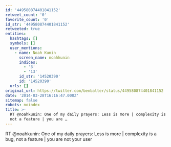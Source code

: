 ```yaml
---
id: '449580874401841152'
retweet_count: '0'
favorite_count: '0'
id_str: '449580874401841152'
retweeted: true
entities:
  hashtags: []
  symbols: []
  user_mentions:
    - name: Noah Kunin
      screen_name: noahkunin
      indices:
        - '3'
        - '13'
      id_str: '14520390'
      id: '14520390'
  urls: []
original_url: https://twitter.com/benbalter/status/449580874401841152
date: '2014-03-28T16:16:47.000Z'
sitemap: false
robots: noindex
title: >-
  RT @noahkunin: One of my daily prayers: Less is more | complexity is a bug,
  not a feature | you are …
---
```


RT @noahkunin: One of my daily prayers: Less is more | complexity is a bug, not a feature | you are not your user